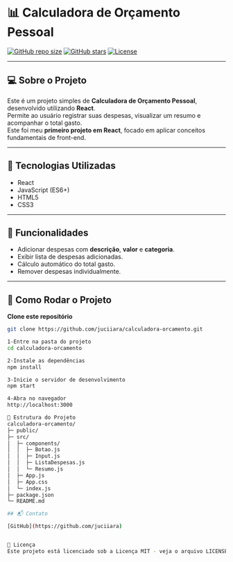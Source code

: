  

# 📊 Calculadora de Orçamento Pessoal

[![GitHub repo size](https://img.shields.io/github/repo-size/juciiara/calculadora-orcamento)](https://github.com/juciiara/calculadora-orcamento)
[![GitHub stars](https://img.shields.io/github/stars/juciiara/calculadora-orcamento?style=social)](https://github.com/juciiara/calculadora-orcamento)
[![License](https://img.shields.io/badge/license-MIT-green)](LICENSE)

---

## 💻 Sobre o Projeto
Este é um projeto simples de **Calculadora de Orçamento Pessoal**, desenvolvido utilizando **React**.  
Permite ao usuário registrar suas despesas, visualizar um resumo e acompanhar o total gasto.  
Este foi meu **primeiro projeto em React**, focado em aplicar conceitos fundamentais de front-end.

---

## 🔧 Tecnologias Utilizadas
- React  
- JavaScript (ES6+)  
- HTML5  
- CSS3  

---

## 🎯 Funcionalidades
- Adicionar despesas com **descrição**, **valor** e **categoria**.  
- Exibir lista de despesas adicionadas.  
- Cálculo automático do total gasto.  
- Remover despesas individualmente.  

---

## 🚀 Como Rodar o Projeto

 **Clone este repositório**
```bash
git clone https://github.com/juciiara/calculadora-orcamento.git

1-Entre na pasta do projeto
cd calculadora-orcamento

2-Instale as dependências
npm install

3-Inicie o servidor de desenvolvimento
npm start

4-Abra no navegador
http://localhost:3000

📂 Estrutura do Projeto
calculadora-orcamento/
├─ public/
├─ src/
│  ├─ components/
│  │  ├─ Botao.js
│  │  ├─ Input.js
│  │  ├─ ListaDespesas.js
│  │  └─ Resumo.js
│  ├─ App.js
│  ├─ App.css
│  └─ index.js
├─ package.json
└─ README.md

## 📬 Contato

[GitHub](https://github.com/juciiara)


📜 Licença
Este projeto está licenciado sob a Licença MIT - veja o arquivo LICENSE para mais detalhes.